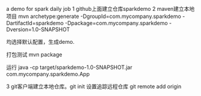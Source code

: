 a demo for spark daily job
1 github上面建立仓库sparkdemo
2 maven建立本地项目
mvn archetype:generate -DgroupId=com.mycompany.sparkdemo -DartifactId=sparkdemo -Dpackage=com.mycompany.sparkdemo -Dversion=1.0-SNAPSHOT

均选择默认配置，生成demo.

打包测试
mvn package

运行
java -cp target/sparkdemo-1.0-SNAPSHOT.jar com.mycompany.sparkdemo.App

3 git客户端建立本地仓库。git init
设置追踪远程仓库 git remote add origin <url>


